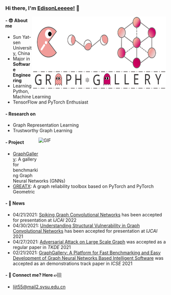 ### Hi there, I'm [EdisonLeeeee!](https://github.com/EdisonLeeeee) 👋


<img align="right" height="230px" width="420px" alt="GIF" src="https://github.com/EdisonLeeeee/GraphGallery/blob/master/imgs/graphgallery.svg" />

#### - 😎 About me
- Sun Yat-sen University, China
- Major in **Software Engineering**
- Learning Python, Machine Learning
- TensorFlow and PyTorch Enthusiast

#### - Research on

+ Graph Representation Learning
+ Trustworthy Graph Learning

<img align="right" height="110px" width="400px" alt="GIF" src="https://github.com/EdisonLeeeee/GraphWar/blob/master/imgs/greatx.png" />

#### - Project
+ [GraphGallery](https://github.com/EdisonLeeeee/GraphGallery): A gallery for benchmarking Graph Neural Networks (GNNs)
+ [GREATX](https://github.com/EdisonLeeeee/GREATX): A graph reliability toolbox based on PyTorch and PyTorch Geometric



#### - 💨 News
+ 04/21/2021: [Spiking Graph Convolutional Networks](https://arxiv.org/abs/2205.02767) has been accepted for presentation at *IJCAI* 2022
+ 04/30/2021: [Understanding Structural Vulnerability in Graph Convolutional Networks](https://www.ijcai.org/proceedings/2021/310) has been accepted for presentation at *IJCAI* 2021
+ 04/27/2021: [Adversarial Attack on Large Scale Graph](https://arxiv.org/abs/2009.03488) was accepted as a regular paper in *TKDE* 2021
+ 02/21/2021: [GraphGallery: A Platform for Fast Benchmarking and Easy Development of Graph Neural Networks Based Intelligent Software](https://arxiv.org/abs/2102.07933) was accepted as an demonstrations track paper in *ICSE* 2021

#### - 💬 Connect me? Here 👉🏼
+ lijt55@mail2.sysu.edu.cn
